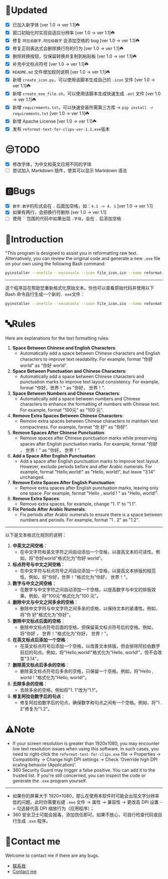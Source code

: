 # :rocket:Updated
- [x] 已加入新字体 [ver 1.0 -> ver 1.1]☘️
- [x] 窗口初始化时实现自适应分辨率 [ver 1.0 -> ver 1.1]☘️
- [x] 修复 `阿拉伯数字.阿拉伯数字` 会添加空格的 bug [ver 1.0 -> ver 1.1]☘️
- [x] 修复正则表达式会删除换行符的行为 [ver 1.0 -> ver 1.1]☘️
- [x] 删除转换按钮，仅保留转换并复制到粘贴板 [ver 1.0 -> ver 1.1]☘️
- [x] 补充中文标点符号 [ver 1.0 -> ver 1.1]☘️
- [x] `README.md` 文件增加规则说明 [ver 1.0 -> ver 1.1]☘️
- [x] 新增 `create_icon.py`，可以使用该脚本生成自己的 `.icon` 文件 [ver 1.0 -> ver 1.1]☘️
- [x] 新增 `create_exe_file.sh`，可以使用该脚本生成快速生成 `.ext` 文件 [ver 1.0 -> ver 1.1]☘️
- [x] 新增 `requirements.txt`，可以快速安装所需第三方库 -> `pip install -r requirements.txt` [ver 1.0 -> ver 1.1]☘️
- [x] 新增 Apache License [ver 1.0 -> ver 1.1]☘️
- [x] 发布 `reformat-text-for-clips-ver-1.1.exe`版本

# 😒TODO
- [x] 修改字体，为中文和英文应用不同的字体
- [ ] 尝试加入 Markdown 插件，使其可以显示 Markdown 语法

# :b:Bugs
- [x] `数字.数字`的形式会在 `.` 后面加空格，如：`4.1 -> 4. 1` [ver 1.0 -> ver 1.1]
- [x] 如果有两行，会把换行符删除 [ver 1.0 -> ver 1.1]
- [ ] 使用 \`\` 包围的代码中如果出现 `.字母`，会在 `.` 后添加空格

# 🥰Introduction

"This program is designed to assist you in reformatting raw text. Alternatively, you can review the original code and generate a new `.exe` file on your own using the following Bash command:

```bash
pyinstaller --onefile --noconsole --icon file_icon.ico --name reformat-text-for-clips-ver-1.1 reformat-text-for-clips.py
```

---

这个程序旨在帮助您重新格式化原始文本。你也可以查看原始代码并使用以下 Bash 命令自行生成一个新的`. exe`文件：

```bash
pyinstaller --onefile --noconsole --icon file_icon.ico --name reformat-text-for-clips-ver-1.1 reformat-text-for-clips.py
```

# :abc:Rules

Here are explanations for the text formatting rules:

1. **Space Between Chinese and English Characters**:
   - Automatically add a space between Chinese characters and English characters to improve text readability. For example, format "你好world" as "你好 world".
2. **Space Between Punctuation and Chinese Characters**:
   - Automatically add a space between Chinese characters and punctuation marks to improve text layout consistency. For example, format "你好，世界！" as "你好， 世界！".
3. **Space Between Numbers and Chinese Characters**:
   - Automatically add a space between numbers and Chinese characters to enhance the formatting of numbers with Chinese text. For example, format "100元" as "100 元".
4. **Remove Extra Spaces Between Chinese Characters**:
   - Remove extra spaces between Chinese characters to maintain text compactness. For example, format "你  好" as "你好".
5. **Remove Spaces After Chinese Punctuation**:
   - Remove spaces after Chinese punctuation marks while preserving spaces after English punctuation marks. For example, format "你好 ， 世界！" as "你好， 世界！".
6. **Add a Space After English Punctuation**:
   - Add a space after English punctuation marks to improve text layout. However, exclude periods before and after Arabic numerals. For example, format "Hello,world!" as "Hello, world!", but leave "3.14" unchanged.
7. **Remove Extra Spaces After English Punctuation**:
   - Remove extra spaces after English punctuation marks, leaving only one space. For example, format "Hello ,  world ! " as "Hello, world!".
8. **Remove Extra Spaces**:
   - Remove extra spaces, for example, change "1.   1" to "1.1".
9. **Fix Periods After Arabic Numerals**:
   - Fix periods after Arabic numerals to ensure there is a space between numbers and periods. For example, format "1 . 2" as "1.2".

---

以下是文本格式化规则的说明：

1. **中英文之间空格**：
   - 在中文字符和英文字符之间自动添加一个空格，以提高文本的可读性。例如，将"你好world"格式化为"你好 world"。
2. **标点符号与中文之间空格**：
   - 在中文字符与标点符号之间自动添加一个空格，以提高文本排版的规范性。例如，将"你好，世界！"格式化为"你好， 世界！"。
3. **数字与中文之间空格**：
   - 在数字与中文字符之间自动添加一个空格，以提高数字与中文的排版效果。例如，将"100元"格式化为"100 元"。
4. **删除中文与中文之间多余的空格**：
   - 删除中文字符与中文字符之间多余的空格，以保持文本的紧凑性。例如，将"你  好"格式化为"你好"。
5. **删除中文标点后面的空格**：
   - 删除中文标点符号后面的空格，但保留英文标点符号后的空格。例如，将"你好 ， 世界！"格式化为"你好， 世界！"。
6. **在英文标点后添加一个空格**：
   - 在英文标点符号后添加一个空格，以改善文本排版。但会排除阿拉伯数字前后的句点。例如，将"Hello,world!"格式化为"Hello, world!"，但不会改变"3.14"。
7. **删除英文标点后多余的空格**：
   - 删除英文标点符号后多余的空格，只保留一个空格。例如，将"Hello ,  world ! "格式化为"Hello, world!"。
8. **去除多余的空格**：
   - 去除多余的空格，例如将"1.   1"改为"1.1"。
9. **修复阿拉伯数字后的句点**：
   - 修复阿拉伯数字后的句点，确保数字和句点之间有一个空格。例如，将"1 . 2"修复为"1.2"。

# :warning:Note

+ If your screen resolution is greater than 1920x1080, you may encounter low text resolution issues when using this software. In such cases, you need to right-click the `reformat-text-for-clips.exe` file -> Properties -> Compatibility -> Change high DPI settings -> Check 'Override high DPI scaling behavior (Application)'.
+ 360 Security Guard may trigger a false positive. You can add it to the trusted list. If you're still concerned, you can inspect the code or generate the `.exe` program yourself.

---

+ 如果你的屏幕大于 1920×1080，那么在使用本软件时可能会出现文字分辨率低的问题。此时你需要右键 `.exe` 文件 -> 属性 -> 兼容性 -> 更改高 DPI 设置 -> 勾选替代高 DPI 缩放行为（应用程序）；
+ 360 安全卫士可能会报毒，添加信任即可。如果不放心，可自行检查代码或自行生成 `.exe` 程序。


# :e-mail:Contact me

Welcome to contact me if there are any bugs.

+ [联系我](mailto:zjkljd@163.com)
+ [Contact me](mailto:zjkljd@163.com)

